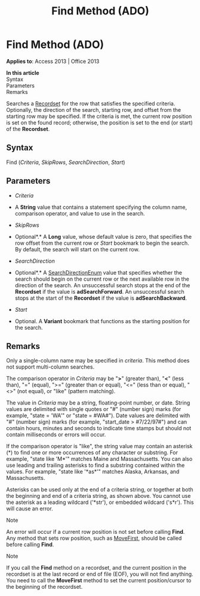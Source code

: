 ﻿---
title: Find Method (ADO)
TOCTitle: Find Method (ADO)
ms:assetid: a7cc9ceb-fdb9-73e2-8328-70b174f93cda
ms:mtpsurl: https://msdn.microsoft.com/library/JJ249776(v=office.15)
ms:contentKeyID: 48546887
ms.date: 09/18/2015
mtps_version: v=office.15
---

# Find Method (ADO)


**Applies to**: Access 2013 | Office 2013

**In this article**  
Syntax  
Parameters  
Remarks  

Searches a [Recordset](recordset-object-ado.md) for the row that satisfies the specified criteria. Optionally, the direction of the search, starting row, and offset from the starting row may be specified. If the criteria is met, the current row position is set on the found record; otherwise, the position is set to the end (or start) of the **Recordset**.

## Syntax

Find (*Criteria*, *SkipRows*, *SearchDirection*, *Start*)

## Parameters

  - *Criteria*

  - A **String** value that contains a statement specifying the column name, comparison operator, and value to use in the search.

  - *SkipRows*

  - Optional*.* A **Long** value, whose default value is zero, that specifies the row offset from the current row or *Start* bookmark to begin the search. By default, the search will start on the current row.

  - *SearchDirection*

  - Optional*.* A [SearchDirectionEnum](searchdirectionenum.md) value that specifies whether the search should begin on the current row or the next available row in the direction of the search. An unsuccessful search stops at the end of the **Recordset** if the value is **adSearchForward**. An unsuccessful search stops at the start of the **Recordset** if the value is **adSearchBackward**.

  - *Start*

  - Optional. A **Variant** bookmark that functions as the starting position for the search.

## Remarks

Only a single-column name may be specified in *criteria*. This method does not support multi-column searches.

The comparison operator in *Criteria* may be "**\>**" (greater than), "**\<**" (less than), "=" (equal), "\>=" (greater than or equal), "\<=" (less than or equal), "\<\>" (not equal), or "like" (pattern matching).

The value in *Criteria* may be a string, floating-point number, or date. String values are delimited with single quotes or "\#" (number sign) marks (for example, "state = 'WA'" or "state = \#WA\#"). Date values are delimited with "\#" (number sign) marks (for example, "start\_date \> \#7/22/97\#") and can contain hours, minutes and seconds to indicate time stamps but should not contain milliseconds or errors will occur.

If the comparison operator is "like", the string value may contain an asterisk (\*) to find one or more occurrences of any character or substring. For example, "state like 'M\*'" matches Maine and Massachusetts. You can also use leading and trailing asterisks to find a substring contained within the values. For example, "state like '\*as\*'" matches Alaska, Arkansas, and Massachusetts.

Asterisks can be used only at the end of a criteria string, or together at both the beginning and end of a criteria string, as shown above. You cannot use the asterisk as a leading wildcard ('\*str'), or embedded wildcard ('s\*r'). This will cause an error.


> [!NOTE]
> <P>An error will occur if a current row position is not set before calling <STRONG>Find</STRONG>. Any method that sets row position, such as <A href="movefirst-movelast-movenext-and-moveprevious-methods-ado.md">MoveFirst</A>, should be called before calling <STRONG>Find</STRONG>.</P>




> [!NOTE]
> <P>If you call the <STRONG>Find</STRONG> method on a recordset, and the current position in the recordset is at the last record or end of file (EOF), you will not find anything. You need to call the <STRONG>MoveFirst</STRONG> method to set the current position/cursor to the beginning of the recordset.</P>


